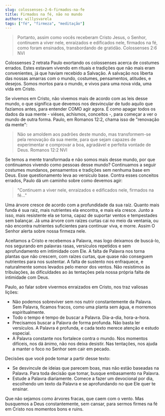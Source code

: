 ```yaml
---
slug: colossenses-2-6-firmados-na-fe
title: Firmados na fé, não no mundo
authors: willysvarela
tags: ["fé", "firmeza", "meditação"]
---
```


> Portanto, assim como vocês receberam Cristo Jesus, o Senhor, continuem a viver nele, enraizados e edificados nele, firmados na fé, como foram ensinados, transbordando de gratidão. Colossenses 2:6 NVI

Colossenses 2 retrata Paulo exortando os colossenses acerca de costumes errados. Estes estavam vivendo em rituais e tradições que não mais eram convenientes, já que haviam recebido a Salvação. A salvação nos liberta das nossas amarras com o mundo, costumes, pensamentos, atitudes, e desejos. Somos mortos para o mundo, e vivos para uma nova vida, uma vida em Cristo.

Se vivemos em Cristo, não vivemos mais de acordo com as leis desse mundo, o que significa que devemos nos desvincular de tudo aquilo que fazíamos antes, para entender COMO agir agora. É como apagar todos os dados da sua mente - viéses, achismos, conceitos -, para começar a ver o mundo de outra forma. Paulo, em Romanos 12:2, chama isso de "renovação da mente":

> Não se amoldem aos padrões deste mundo, mas transformem-se pela renovação da sua mente, para que sejam capazes de experimentar e comprovar a boa, agradável e perfeita vontade de Deus. Romanos 12:2 NVI

Se temos a mente transformada e não somos mais desse mundo, por que continuamos vivendo como pessoas desse mundo? Continuamos a seguir costumes mundanos, pensamentos e tradições sem nenhuma base em Deus. Esse questionamento leva ao versículo base. Contra esses conceitos errados, Paulo dá um caminho sobre como devemos agir:

> "Continuem a viver nele, enraizados e edificados nele, firmados na fé..."

Uma árvore cresce de acordo com a profundidade da sua raíz. Quanto mais funda é sua raiz, mais nutrientes ela encontra, e mais ela cresce. Junto a isso, mais resistente ela se torna, capaz de suportar ventos e tempestades sem balançar. Já uma árvore com raízes curtas cai no meio da ventania, ou não encontra nutrientes suficientes para continuar viva, e morre. Assim O Senhor alerta sobre nossa firmeza nele. 

Aceitamos a Cristo e recebemos a Palavra, mas logo deixamos de buscá-lo, nos segurando em palavras rasas, versículos repetidos e sem aprofundamento em intimidade com Ele. A falta de Palavra nos torna plantas que não crescem, com raízes curtas, que quase não conseguem nutrientes para nos sustentar. A falta de sustento nos enfraquece, e naturalmente somos levados pelo menor dos ventos. Não resistimos às tribulações, às dificuldades ao às tentações pela nossa própria falta de intimidade com Deus.

Paulo, ao falar sobre vivermos enraizados em Cristo, nos traz valiosas lições:
- Não podemos sobreviver sem nos nutrir constantemente da Palavra. Sem Palavra, ficamos fracos, como uma planta sem água, e morremos espiritualmente.
- Todo o tempo é tempo de buscar a Palavra. Dia-a-dia, hora-a-hora.
- Precisamos buscar a Palavra de forma profunda. Não basta ler versículos. A Palavra é profunda, e cada texto merece atenção e estudo especial.
- A Palavra constante nos fortalece contra o mundo. Nos momentos difíceis, nos dá änimo, não nos deixa desistir. Nas tentações, nos ajuda a manter o foco no Senhor sem cair em pecado.

Decisões que você pode tomar a partir desse texto:
- Se desvincule de ideias que parecem boas, mas não estão baseadas na Palavra. Para toda decisão que tomar, busque embasamento na Palavra.
- Estude a Palavra diariamente. Comece a fazer um devocional por dia, escolhendo um texto da Palavra e se aprofundando no que Ele quer te ensinar.

Que não sejamos como árvores fracas, que caem com o vento. Mas busquemos a Deus constantemente, sem cansar, para sermos firmes na fé em Cristo nos momentos bons e ruins.